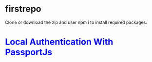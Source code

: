 # firstrepo
Clone or download the zip and user npm i to install required packages.
<h1 style="color:blue">Local Authentication With PassportJs</h1>
